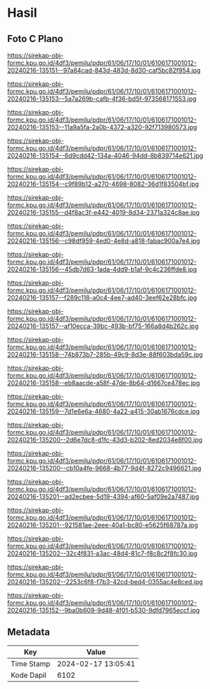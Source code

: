 # Hasil

## Foto C Plano

https://sirekap-obj-formc.kpu.go.id/4df3/pemilu/pdpr/61/06/17/10/01/6106171001012-20240216-135151--97a84cad-843d-483d-8d30-caf5bc82f954.jpg

https://sirekap-obj-formc.kpu.go.id/4df3/pemilu/pdpr/61/06/17/10/01/6106171001012-20240216-135153--5a7a269b-cafb-4f36-bd5f-973568171553.jpg

https://sirekap-obj-formc.kpu.go.id/4df3/pemilu/pdpr/61/06/17/10/01/6106171001012-20240216-135153--11a9a5fa-2a0b-4372-a320-92f713980573.jpg

https://sirekap-obj-formc.kpu.go.id/4df3/pemilu/pdpr/61/06/17/10/01/6106171001012-20240216-135154--6d9cdd42-134a-4046-94dd-8b839714e621.jpg

https://sirekap-obj-formc.kpu.go.id/4df3/pemilu/pdpr/61/06/17/10/01/6106171001012-20240216-135154--c9f89b12-a270-4698-8082-36d1f83504bf.jpg

https://sirekap-obj-formc.kpu.go.id/4df3/pemilu/pdpr/61/06/17/10/01/6106171001012-20240216-135155--d4f8ac3f-e442-4019-8d34-2371a324c8ae.jpg

https://sirekap-obj-formc.kpu.go.id/4df3/pemilu/pdpr/61/06/17/10/01/6106171001012-20240216-135156--c98df959-4ed0-4e8d-a818-fabac900a7e4.jpg

https://sirekap-obj-formc.kpu.go.id/4df3/pemilu/pdpr/61/06/17/10/01/6106171001012-20240216-135156--45db7d63-1ada-4dd9-b1af-9c4c236ffde8.jpg

https://sirekap-obj-formc.kpu.go.id/4df3/pemilu/pdpr/61/06/17/10/01/6106171001012-20240216-135157--f289c118-a0c4-4ee7-ad40-3eef62e28bfc.jpg

https://sirekap-obj-formc.kpu.go.id/4df3/pemilu/pdpr/61/06/17/10/01/6106171001012-20240216-135157--af10ecca-39bc-493b-bf75-166a8d4b262c.jpg

https://sirekap-obj-formc.kpu.go.id/4df3/pemilu/pdpr/61/06/17/10/01/6106171001012-20240216-135158--74b873b7-285b-49c9-8d3e-88f603bda59c.jpg

https://sirekap-obj-formc.kpu.go.id/4df3/pemilu/pdpr/61/06/17/10/01/6106171001012-20240216-135158--eb8aacde-a58f-47de-8b64-d1667ce478ec.jpg

https://sirekap-obj-formc.kpu.go.id/4df3/pemilu/pdpr/61/06/17/10/01/6106171001012-20240216-135159--7d1e6e6a-4680-4a22-a415-30ab1676cdce.jpg

https://sirekap-obj-formc.kpu.go.id/4df3/pemilu/pdpr/61/06/17/10/01/6106171001012-20240216-135200--2d6e7dc8-d1fc-43d3-b202-8ed2034e8f00.jpg

https://sirekap-obj-formc.kpu.go.id/4df3/pemilu/pdpr/61/06/17/10/01/6106171001012-20240216-135200--cb10a4fe-9668-4b77-9d4f-8272c9496621.jpg

https://sirekap-obj-formc.kpu.go.id/4df3/pemilu/pdpr/61/06/17/10/01/6106171001012-20240216-135201--ad2ecbee-5d19-4394-af60-5af09e2a7487.jpg

https://sirekap-obj-formc.kpu.go.id/4df3/pemilu/pdpr/61/06/17/10/01/6106171001012-20240216-135201--921581ae-2eee-40a1-bc80-e5625f68787a.jpg

https://sirekap-obj-formc.kpu.go.id/4df3/pemilu/pdpr/61/06/17/10/01/6106171001012-20240216-135202--32c4f831-a3ac-48d4-81c7-f8c8c2f8fc30.jpg

https://sirekap-obj-formc.kpu.go.id/4df3/pemilu/pdpr/61/06/17/10/01/6106171001012-20240216-135202--2253c6f8-f7b3-42cd-bed4-0355ac4e8ced.jpg

https://sirekap-obj-formc.kpu.go.id/4df3/pemilu/pdpr/61/06/17/10/01/6106171001012-20240216-135152--9ba0b609-9d48-4f01-b530-9dfd7965eccf.jpg


## Metadata

| Key        | Value               |
| ---------- | ------------------- |
| Time Stamp | 2024-02-17 13:05:41 |
| Kode Dapil | 6102                |



